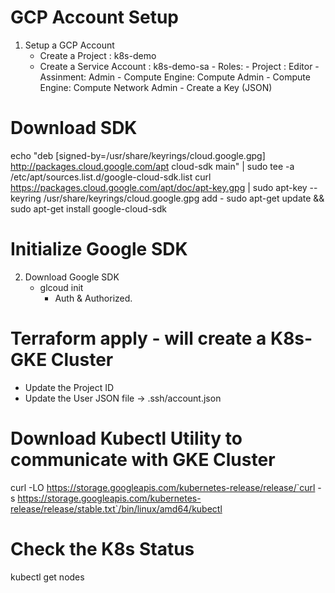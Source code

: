 # GCP Account Setup 
1. Setup a GCP Account 
    - Create a Project : k8s-demo
	- Create a Service Account : k8s-demo-sa
	        - Roles: 
			       - Project : Editor
				   - Assinment: Admin
				   - Compute Engine: Compute Admin 
				   - Compute Engine: Compute Network Admin 
			- Create a Key	(JSON)

# Download SDK
echo "deb [signed-by=/usr/share/keyrings/cloud.google.gpg] http://packages.cloud.google.com/apt cloud-sdk main" | sudo tee -a /etc/apt/sources.list.d/google-cloud-sdk.list
curl https://packages.cloud.google.com/apt/doc/apt-key.gpg | sudo apt-key --keyring /usr/share/keyrings/cloud.google.gpg add -
sudo apt-get update && sudo apt-get install google-cloud-sdk


# Initialize Google SDK
2. Download Google SDK 
    - glcoud init 
       - Auth & Authorized. 

# Terraform apply - will create a K8s- GKE Cluster
- Update the Project ID 
- Update the User JSON file -> .ssh/account.json

# Download Kubectl Utility to communicate with GKE Cluster	
 curl -LO https://storage.googleapis.com/kubernetes-release/release/`curl -s https://storage.googleapis.com/kubernetes-release/release/stable.txt`/bin/linux/amd64/kubectl

# Check the K8s Status 
kubectl get nodes
